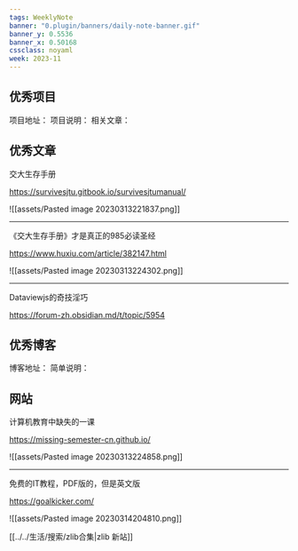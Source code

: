 ```yaml
---
tags: WeeklyNote
banner: "0.plugin/banners/daily-note-banner.gif"
banner_y: 0.5536
banner_x: 0.50168
cssclass: noyaml
week: 2023-11
---
```



## 优秀项目

项目地址：
项目说明：
相关文章：

## 优秀文章

交大生存手册

https://survivesjtu.gitbook.io/survivesjtumanual/

![[assets/Pasted image 20230313221837.png]]

---

《交大生存手册》才是真正的985必读圣经

https://www.huxiu.com/article/382147.html

![[assets/Pasted image 20230313224302.png]]

---

Dataviewjs的奇技淫巧

https://forum-zh.obsidian.md/t/topic/5954

## 优秀博客

博客地址：
简单说明：


## 网站

计算机教育中缺失的一课

https://missing-semester-cn.github.io/

![[assets/Pasted image 20230313224858.png]]

---

免费的IT教程，PDF版的，但是英文版

https://goalkicker.com/

![[assets/Pasted image 20230314204810.png]]

[[../../生活/搜索/zlib合集|zlib 新站]]

